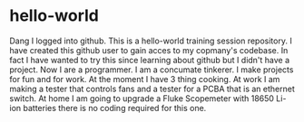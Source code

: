 # hello-world
Dang I logged into github.
This is a hello-world training session repository. I have created this github user to gain acces to my copmany's codebase. 
In fact I have wanted to try this since learning about github but I didn't have a project. Now I are a programmer.
I am a concumate tinkerer. I make projects for fun and for work. At the moment I have 3 thing cooking. At work I am making a 
tester that controls fans and a tester for a PCBA that is an ethernet switch. At home I am going to upgrade a Fluke Scopemeter 
with 18650 Li-ion batteries there is no coding required for this one.  
